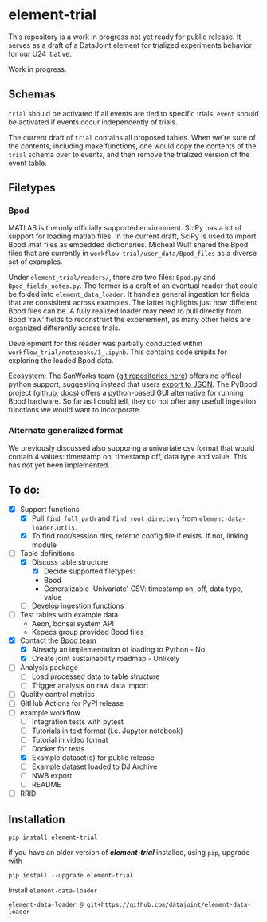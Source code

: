 # element-trial
This repository is a work in progress not yet ready for public release.
It serves as a draft of a DataJoint element for trialized experiments behavior
for our U24 itiative.

Work in progress.

## Schemas
`trial` should be activated if all events are tied to specific trials.
`event` should be activated if events occur independently of trials.

The current draft of `trial` contains all proposed tables. When we're sure of
the contents, including make functions, one would copy the contents of the
`trial` schema over to events, and then remove the trialized version of the
event table.

## Filetypes

### Bpod
MATLAB is the only officially supported environment. SciPy has a lot of support
for loading matlab files. In the current draft, SciPy is used to import Bpod
.mat files as embedded dictionaries. Micheal Wulf shared the Bpod files that
are currently in `workflow-trial/user_data/Bpod_files` as a diverse set of
examples.

Under `element_trial/readers/`, there are two files: `Bpod.py` and
`Bpod_fields_notes.py`. The former is a draft of an eventual reader that could
be folded into `element_data_loader`. It handles general ingestion for fields
that are consisitent across examples. The latter highlights just how different
Bpod files can be. A fully realized loader may need to pull directly from
Bpod 'raw' fields to reconstruct the experiement, as many other fields are
organized differently across trials.

Development for this reader was partially conducted within
`workflow_trial/notebooks/1_.ipynb`. This contains code snipits for exploring
the loaded Bpod data.

Ecosystem: The SanWorks team
([git repositories here](https://github.com/sanworks?tab=repositories)) offers
no offical python support, suggesting instead that users
[export to JSON](https://sanworks.io/forum/showthread.php?tid=626&pid=1169).
The PyBpod project ([github](https://github.com/pyBpod/pyBpod),
[docs](https://pyBpod.readthedocs.io/en/v1.8.1/)) offers a python-based GUI
alternative for running Bpod hardware. So far as I could tell, they do not
offer any usefull ingestion functions we would want to incorporate.


### Alternate generalized format

We previously discussed also supporing a univariate csv format that would
contain 4 values: timestamp on, timestamp off, data type and value. This has
not yet been implemented.

## To do:
- [X] Support functions
   - [X] Pull `find_full_path` and `find_root_directory` from `element-data-loader.utils`.
   - [X] To find root/session dirs, refer to config file if exists. If not, linking module
- [ ] Table definitions
   - [X] Discuss table structure
	 - [X] Decide supported filetypes:
      - Bpod
      - Generalizable 'Univariate' CSV: timestamp on, off, data type, value
    - [ ] Develop ingestion functions
- [ ] Test tables with example data
   - Aeon, bonsai system API
   - Kepecs group provided Bpod files
- [X] Contact the [Bpod team](https://github.com/sanworks/)
   - [X] Already an implementation of loading to Python - No
   - [X] Create joint sustainability roadmap - Unlikely
- [ ] Analysis package
   - [ ] Load processed data to table structure
   - [ ] Trigger analysis on raw data import
- [ ] Quality control metrics
- [ ] GitHub Actions for PyPI release
- [ ] example workflow
   - [ ] Integration tests with pytest
   - [ ] Tutorials in text format (i.e. Jupyter notebook)
   - [ ] Tutorial in video format
   - [ ] Docker for tests
   - [X] Example dataset(s) for public release
   - [ ] Example dataset loaded to DJ Archive
   - [ ] NWB export
   - [ ] README
- [ ] RRID

## Installation

```
pip install element-trial
```

if you have an older version of ***element-trial*** installed, using `pip`, upgrade with

```
pip install --upgrade element-trial
```

Install `element-data-loader`

```
element-data-loader @ git+https://github.com/datajoint/element-data-loader
```

